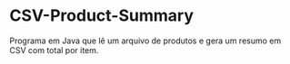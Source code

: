 # CSV-Product-Summary
Programa em Java que lê um arquivo de produtos e gera um resumo em CSV com total por item.
